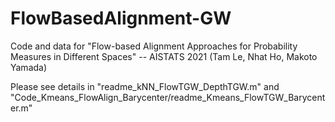 # FlowBasedAlignment-GW
Code and data for "Flow-based Alignment Approaches for Probability Measures in Different Spaces" -- AISTATS 2021 (Tam Le, Nhat Ho, Makoto Yamada)

Please see details in "readme_kNN_FlowTGW_DepthTGW.m" and "Code_Kmeans_FlowAlign_Barycenter/readme_Kmeans_FlowTGW_Barycenter.m"



